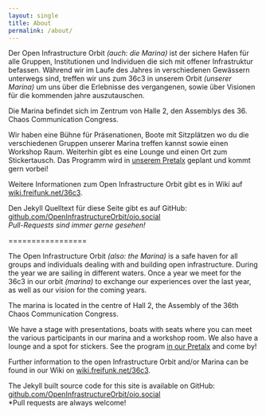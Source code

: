 ```yaml
---
layout: single
title: About
permalink: /about/
---
```


Der Open Infrastructure Orbit *(auch: die Marina)* ist der sichere Hafen für alle Gruppen, Institutionen und Individuen die sich mit offener Infrastruktur befassen. Während wir im Laufe des Jahres in verschiedenen Gewässern unterwegs sind, treffen wir uns zum 36c3 in unserem Orbit *(unserer Marina)* um uns über die Erlebnisse des vergangenen, sowie über Visionen für die kommenden jahre auszutauschen.

Die Marina befindet sich im Zentrum von Halle 2, den Assemblys des 36. Chaos Communication Congress.

Wir haben eine Bühne für Präsenationen, Boote mit Sitzplätzen wo du die verschiedenen Gruppen unserer Marina treffen kannst sowie einen Workshop Raum. Weiterhin gibt es eine Lounge und einen Ort zum Stickertausch. Das Programm wird in [unserem Pretalx](https://talks.oio.social/36c3-oio/ "Pretalx 36c3 Open Infrastructure Orbit") geplant und kommt gern vorbei!

Weitere Informationen zum Open Infrastructure Orbit gibt es in Wiki auf [wiki.freifunk.net/36c3](https://wiki.freifunk.net/36c3).

Den Jekyll Quelltext für diese Seite gibt es auf GitHub:
[github.com/OpenInfrastructureOrbit/oio.social](https://github.com/OpenInfrastructureOrbit/oio.social)<br/>
*Pull-Requests sind immer gerne gesehen!*

=================

The Open Infrastructure Orbit *(also: the Marina)* is a safe haven for all groups and individuals dealing with and building open infrastructure. During the year we are sailing in different waters. Once a year we meet for the 36c3 in our orbit *(marina)* to exchange our experiences over the last year, as well as our vision for the coming years.

The marina is located in the centre of Hall 2, the Assembly of the 36th Chaos Communication Congress.

We have a stage with presentations, boats with seats where you can meet the various participants in our marina and a workshop room. We also have a lounge and a spot for stickers. See the program [in our Pretalx](https://talks.oio.social/36c3-oio/ "Pretalx 36c3 Open Infrastructure Orbit") and come by!

Further information to the open Infrastructure Orbit and/or Marina can be found in our Wiki on [wiki.freifunk.net/36c3](https://wiki.freifunk.net/36c3).

The Jekyll built source code for this site is available on GitHub:
[github.com/OpenInfrastructureOrbit/oio.social](https://github.com/OpenInfrastructureOrbit/oio.social)<br/>
*Pull requests are always welcome!
